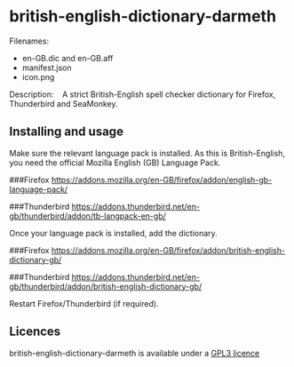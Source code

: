 
# british-english-dictionary-darmeth

Filenames:
* en-GB.dic and en-GB.aff
* manifest.json
* icon.png

Description:&nbsp;&nbsp;&nbsp;&nbsp;A strict British-English spell checker 
dictionary for Firefox, Thunderbird and SeaMonkey.<br>


## Installing and usage

Make sure the relevant language pack is installed. As this is British-English, 
you need the official Mozilla English (GB) Language Pack.

###Firefox
https://addons.mozilla.org/en-GB/firefox/addon/english-gb-language-pack/

###Thunderbird
https://addons.thunderbird.net/en-gb/thunderbird/addon/tb-langpack-en-gb/

Once your language pack is installed, add the dictionary.

###Firefox
https://addons.mozilla.org/en-GB/firefox/addon/british-english-dictionary-gb/<br>

###Thunderbird
https://addons.thunderbird.net/en-gb/thunderbird/addon/british-english-dictionary-gb/

Restart Firefox/Thunderbird (if required).


## Licences
british-english-dictionary-darmeth is available under a [GPL3 
licence](https://github.com/darmeth/british-english-language-tools/blob/main/ext-firefox-thunderbird-seamonkey/LICENCE)
